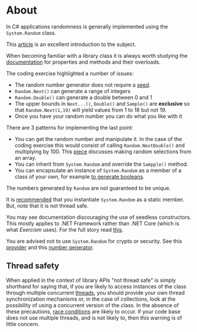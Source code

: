 # About

In C# applications randomness is generally implemented using the `System.Random` class.

This [article][system-random] is an excellent introduction to the subject.

When becoming familiar with a library class it is always worth studying the [documentation][system-random] for properties and methods and their overloads.

The coding exercise highlighted a number of issues:

- The random number generator does not require a [seed][random-seedless].
- `Random.Next()` can generate a range of integers
- `Random.Double()` can generate a double between 0 and 1
- The upper bounds in `Next...()`, `Double()` and `Sample()` are **exclusive** so that `Random.Next(1,19)` will yield values from 1 to 18 but not 19.
- Once you have your random number you can do what you like with it

There are 3 patterns for implementing the last point:

- You can get the random number and manipulate it. In the case of the coding exercise this would consist of calling `Random.NextDouble()` and multiplying by 100. This [piece][random-use-case-array] discusses making random selections from an array.
- You can inherit from `System.Random` and override the `Sampple()` method.
- You can encapsulate an instance of `System.Random` as a member of a class of your own, for example [to generate booleans][random-use-cases].

The numbers generated by `Random` are not guaranteed to be unique.

It is [recommended][random-thread-safety] that you instantiate `System.Random` as a static member. But, note that it is not thread safe.

You may see documentation discouraging the use of seedless constructors. This mostly applies to .NET Framework rather than .NET Core (which is what _Exercism_ uses). For the full story read [this][random-multiple-instantiations].

You are advised not to use `System.Random` for crypto or security. See this [provider][crypto-provider] and this [number generator][crypto-rng].

## Thread safety

When applied in the context of library APIs "not thread safe" is simply shorthand for saying that, if you are likely to access instances of the class through multiple concurrent [threads][threading], you should provide your own thread synchronization mechanisms or, in the case of collections, look at the possibility of using a concurrent version of the class. In the absence of these precautions, [race conditions][so-race-conditions] are likely to occur. If your code base does not use multiple threads, and is not likely to, then this warning is of little concern.

[system-random]: https://docs.microsoft.com/en-us/dotnet/api/system.random?view=netcore-3.1
[random-thread-safety]: https://docs.microsoft.com/en-us/dotnet/api/system.random?view=netcore-3.1#the-systemrandom-class-and-thread-safety
[random-use-cases]: https://docs.microsoft.com/en-us/dotnet/api/system.random?view=netcore-3.1#generate-random-boolean-values
[random-use-case-array]: https://docs.microsoft.com/en-us/dotnet/api/system.random?view=netcore-3.1#UniqueArray
[crypto-provider]: https://docs.microsoft.com/en-us/dotnet/api/system.security.cryptography.rngcryptoserviceprovider?view=netcore-3.1
[crypto-rng]: https://docs.microsoft.com/en-us/dotnet/api/system.security.cryptography.randomnumbergenerator?view=netcore-3.1
[random-seedless]: https://docs.microsoft.com/en-us/dotnet/api/system.random?view=netcore-3.1#instantiating-the-random-number-generator
[random-multiple-instantiations]: https://docs.microsoft.com/en-us/dotnet/api/system.random?view=netcore-3.1#avoiding-multiple-instantiations
[so-race-conditions]: https://stackoverflow.com/questions/34510/what-is-a-race-condition
[threading]: https://docs.microsoft.com/en-us/dotnet/standard/threading/using-threads-and-threading
